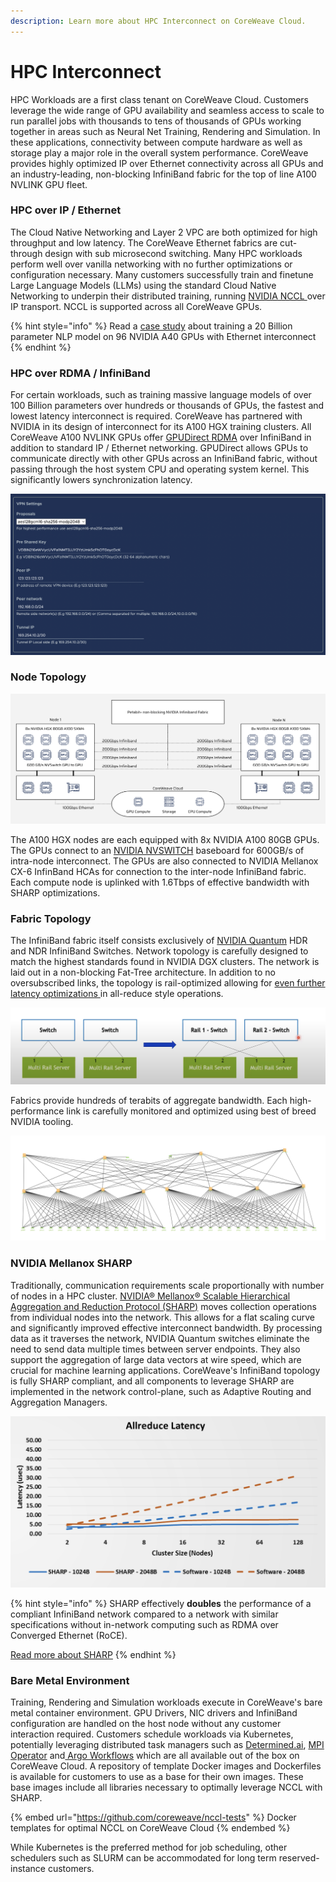 ```yaml
---
description: Learn more about HPC Interconnect on CoreWeave Cloud.
---
```


# HPC Interconnect

HPC Workloads are a first class tenant on CoreWeave Cloud. Customers leverage the wide range of GPU availability and seamless access to scale to run parallel jobs with thousands to tens of thousands of GPUs working together in areas such as Neural Net Training, Rendering and Simulation. In these applications, connectivity between compute hardware as well as storage play a major role in the overall system performance. CoreWeave provides highly optimized IP over Ethernet connectivity across all GPUs and an industry-leading, non-blocking InfiniBand fabric for the top of line A100 NVLINK GPU fleet.

### HPC over IP / Ethernet

The Cloud Native Networking and Layer 2 VPC are both optimized for high throughput and low latency. The CoreWeave Ethernet fabrics are cut-through design with sub microsecond switching. Many HPC workloads perform well over vanilla networking with no further optimizations or configuration necessary. Many customers successfully train and finetune Large Language Models (LLMs) using the standard Cloud Native Networking to underpin their distributed training, running [NVIDIA NCCL ](https://developer.nvidia.com/nccl)over IP transport. NCCL is supported across all CoreWeave GPUs.

{% hint style="info" %}
Read a [case study](https://blog.coreweave.com/coreweave-and-bit192-inc.-help-gpt-neox-20b-reach-japan) about training a 20 Billion parameter NLP model on 96 NVIDIA A40 GPUs with Ethernet interconnect
{% endhint %}

### HPC over RDMA / InfiniBand

For certain workloads, such as training massive language models of over 100 Billion parameters over hundreds or thousands of GPUs, the fastest and lowest latency interconnect is required. CoreWeave has partnered with NVIDIA in its design of interconnect for its A100 HGX training clusters. All CoreWeave A100 NVLINK GPUs offer [GPUDirect RDMA](https://developer.nvidia.com/gpudirect) over InfiniBand in addition to standard IP / Ethernet networking. GPUDirect allows GPUs to communicate directly with other GPUs across an InfiniBand fabric, without passing through the host system CPU and operating system kernel. This significantly lowers synchronization latency.

![NVIDIA Mellanox Quantum leaf switches in the CoreWeave LAS1 datacenter](<../../.gitbook/assets/image (1) (2).png>)

### &#x20;**Node Topology**

![](<../../.gitbook/assets/image (11).png>)

The A100 HGX nodes are each equipped with 8x NVIDIA A100 80GB GPUs. The GPUs connect to an [NVIDIA NVSWITCH](https://www.nvidia.com/en-us/data-center/nvlink/) baseboard for 600GB/s of intra-node interconnect. The GPUs are also connected to NVIDIA Mellanox CX-6 InfinBand HCAs for connection to the inter-node InfiniBand fabric. Each compute node is uplinked with 1.6Tbps of effective bandwidth with SHARP optimizations.

### **Fabric Topology**

The InfiniBand fabric itself consists exclusively of [NVIDIA Quantum](https://www.nvidia.com/en-us/networking/quantum2/) HDR and NDR InfiniBand Switches. Network topology is carefully designed to match the highest standards found in NVIDIA DGX clusters. The network is laid out in a non-blocking Fat-Tree architecture. In addition to no oversubscribed links, the topology is rail-optimized allowing for [even further latency optimizations ](https://developer.nvidia.com/blog/doubling-all2all-performance-with-nvidia-collective-communication-library-2-12/)in all-reduce style operations.

![Rail-Optimized design](<../../.gitbook/assets/Screen Shot 2022-06-16 at 10.09.10 PM.png>)

Fabrics provide hundreds of terabits of aggregate bandwidth. Each high-performance link is carefully monitored and optimized using best of breed NVIDIA tooling.

![Topology of typical CoreWeave HGX A100 Cluster](<../../.gitbook/assets/image (10).png>)

### NVIDIA Mellanox SHARP

Traditionally, communication requirements scale proportionally with number of nodes in a HPC cluster. [NVIDIA® Mellanox® Scalable Hierarchical Aggregation and Reduction Protocol (SHARP)](https://docs.nvidia.com/networking/display/sharpv270) moves collection operations from individual nodes into the network. This allows for a flat scaling curve and significantly improved effective interconnect bandwidth. By processing data as it traverses the network, NVIDIA Quantum switches eliminate the need to send data multiple times between server endpoints. They also support the aggregation of large data vectors at wire speed, which are crucial for machine learning applications. CoreWeave's InfiniBand topology is fully SHARP compliant, and all components to leverage SHARP are implemented in the network control-plane, such as Adaptive Routing and Aggregation Managers.

![](<../../.gitbook/assets/Screen Shot 2022-07-20 at 9.35.44 PM.png>)

{% hint style="info" %}
SHARP effectively **doubles** the performance of a compliant InfiniBand network compared to a network with similar specifications without in-network computing such as RDMA over Converged Ethernet (RoCE).

[Read more about SHARP](https://on-demand.gputechconf.com/ai-conference-2019/T6-5\_\_Qingchung%20Song\(Mellanox\)\_Mellanox%20In-Network%20Computing%20for%20AI%20and%20the%20development%20with%20NVIDIA\_Final.pdf)
{% endhint %}

### Bare Metal Environment

Training, Rendering and Simulation workloads execute in CoreWeave's bare metal container environment. GPU Drivers, NIC drivers and InfiniBand configuration are handled on the host node without any customer interaction required. Customers schedule workloads via Kubernetes, potentially leveraging distributed task managers such as [Determined.ai](https://www.determined.ai/), [MPI Operator](https://github.com/kubeflow/mpi-operator) and[ Argo Workflows](../../../workflows/argo.md) which are all available out of the box on CoreWeave Cloud. A repository of template Docker images and Dockerfiles is available for customers to use as a base for their own images. These base images include all libraries necessary to optimally leverage NCCL with SHARP.

{% embed url="https://github.com/coreweave/nccl-tests" %}
Docker templates for optimal NCCL on CoreWeave Cloud
{% endembed %}

While Kubernetes is the preferred method for job scheduling, other schedulers such as SLURM can be accommodated for long term reserved-instance customers.
